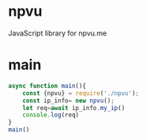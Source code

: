 # npvu
JavaScript library for npvu.me
# main
```js
async function main(){
    const {npvu} = require('./npvu');
    const ip_info= new npvu();
    let req=await ip_info.my_ip()
    console.log(req)
}
main()
```
